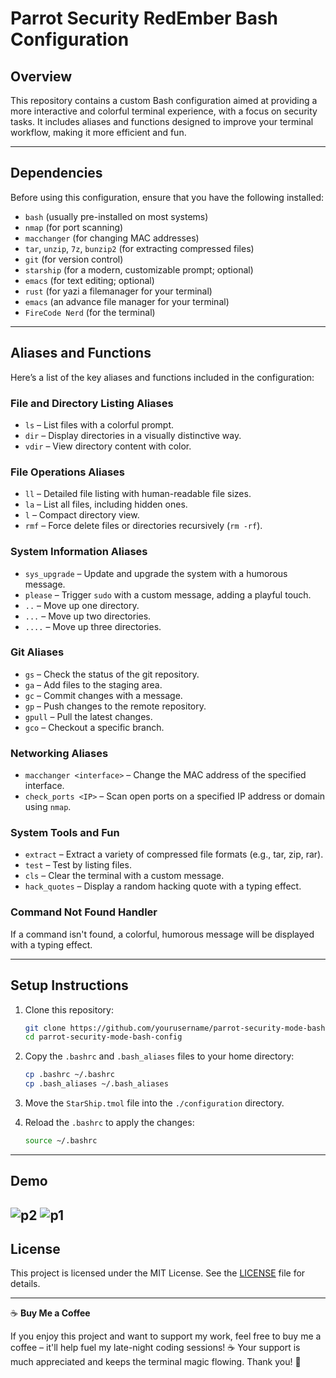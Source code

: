 # Parrot Security RedEmber Bash Configuration

## Overview
This repository contains a custom Bash configuration aimed at providing a more interactive and colorful terminal experience, with a focus on security tasks. It includes aliases and functions designed to improve your terminal workflow, making it more efficient and fun.

---

## Dependencies

Before using this configuration, ensure that you have the following installed:

- `bash` (usually pre-installed on most systems)
- `nmap` (for port scanning)
- `macchanger` (for changing MAC addresses)
- `tar`, `unzip`, `7z`, `bunzip2` (for extracting compressed files)
- `git` (for version control)
- `starship` (for a modern, customizable prompt; optional)
- `emacs` (for text editing; optional)
- `rust` (for yazi a filemanager for your terminal)
- `emacs` (an advance file manager for your terminal)
- `FireCode Nerd` (for the terminal)
---

## Aliases and Functions

Here’s a list of the key aliases and functions included in the configuration:

### File and Directory Listing Aliases
- `ls` – List files with a colorful prompt.
- `dir` – Display directories in a visually distinctive way.
- `vdir` – View directory content with color.

### File Operations Aliases
- `ll` – Detailed file listing with human-readable file sizes.
- `la` – List all files, including hidden ones.
- `l` – Compact directory view.
- `rmf` – Force delete files or directories recursively (`rm -rf`).

### System Information Aliases
- `sys_upgrade` – Update and upgrade the system with a humorous message.
- `please` – Trigger `sudo` with a custom message, adding a playful touch.
- `..` – Move up one directory.
- `...` – Move up two directories.
- `....` – Move up three directories.

### Git Aliases
- `gs` – Check the status of the git repository.
- `ga` – Add files to the staging area.
- `gc` – Commit changes with a message.
- `gp` – Push changes to the remote repository.
- `gpull` – Pull the latest changes.
- `gco` – Checkout a specific branch.

### Networking Aliases
- `macchanger <interface>` – Change the MAC address of the specified interface.
- `check_ports <IP>` – Scan open ports on a specified IP address or domain using `nmap`.

### System Tools and Fun
- `extract` – Extract a variety of compressed file formats (e.g., tar, zip, rar).
- `test` – Test by listing files.
- `cls` – Clear the terminal with a custom message.
- `hack_quotes` – Display a random hacking quote with a typing effect.

### Command Not Found Handler
If a command isn't found, a colorful, humorous message will be displayed with a typing effect.

---

## Setup Instructions

1. Clone this repository:
   ```bash
   git clone https://github.com/yourusername/parrot-security-mode-bash-config.git
   cd parrot-security-mode-bash-config
   ```

2. Copy the `.bashrc` and `.bash_aliases` files to your home directory:
   ```bash
   cp .bashrc ~/.bashrc
   cp .bash_aliases ~/.bash_aliases
   ```

3. Move the `StarShip.tmol` file into the `./configuration` directory.

4. Reload the `.bashrc` to apply the changes:
   ```bash
   source ~/.bashrc
   ```

---
## Demo
 ![p2](https://github.com/user-attachments/assets/3b4f007a-d123-4572-9645-97a6a3b738a4)
 ![p1](https://github.com/user-attachments/assets/f51a7f32-5ee3-4ff8-943d-59c46e7d12d8)
---
## License

This project is licensed under the MIT License. See the [LICENSE](LICENSE) file for details.

---

☕ **Buy Me a Coffee**

If you enjoy this project and want to support my work, feel free to buy me a coffee – it'll help fuel my late-night coding sessions! ☕ Your support is much appreciated and keeps the terminal magic flowing. Thank you! 🙏

